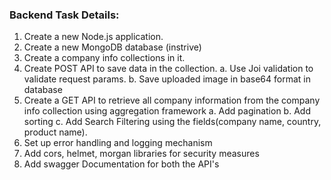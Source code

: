 ### Backend Task Details:
1. Create a new Node.js application. 
2. Create a new MongoDB database (instrive)
3. Create a company info collections in it.
4. Create POST API to save data in the collection.
	a. Use Joi validation to validate request params.
	b. Save uploaded image in base64 format in database
5. Create a GET API to retrieve all company information from the company info collection using aggregation framework
	a. Add pagination
	b. Add sorting
	c. Add Search Filtering using the fields(company name, country, product name).
6. Set up error handling and logging mechanism
7. Add cors, helmet, morgan libraries for security measures
8. Add swagger Documentation for both the API's